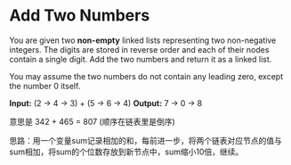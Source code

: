 # Add Two Numbers

You are given two **non-empty** linked lists representing two non-negative integers. The digits are stored in reverse order and each of their nodes contain a single digit. Add the two numbers and return it as a linked list.

You may assume the two numbers do not contain any leading zero, except the number 0 itself.

**Input:** (2 -> 4 -> 3) + (5 -> 6 -> 4)
**Output:** 7 -> 0 -> 8



意思是 342 + 465 = 807 (顺序在链表里是倒序)



思路：用一个变量sum记录相加的和，每前进一步，将两个链表对应节点的值与sum相加，将sum的个位数存放到新节点中，sum缩小10倍，继续。